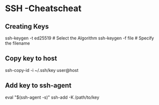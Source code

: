 # SSH -Cheatscheat

## Creating Keys

  ssh-keygen -t ed25519 # Select the Algorithm
  ssh-keygen -f file # Specify the filename 


## Copy key to host

  ssh-copy-id -i ~/.ssh/key user@host
  
## Add key to ssh-agent

  eval "$(ssh-agent -s)"
  ssh-add -K /path/to/key
  

  